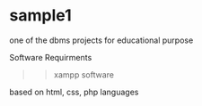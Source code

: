 # sample1
one of the dbms projects for educational purpose

Software Requirments
>> xampp software

based on html, css, php languages
